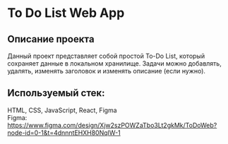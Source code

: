 # To Do List Web App

## Описание проекта
Данный проект представляет собой простой To-Do List, который сохраняет данные в локальном хранилище. Задачи можно добавлять, удалять, изменять заголовок и изменять описание (если нужно).

## Используемый стек:
HTML, CSS, JavaScript, React, Figma  
Figma: https://www.figma.com/design/Xjw2szPOWZaTbo3Lt2gkMk/ToDoWeb?node-id=0-1&t=4dnnntEHXH80NqIW-1